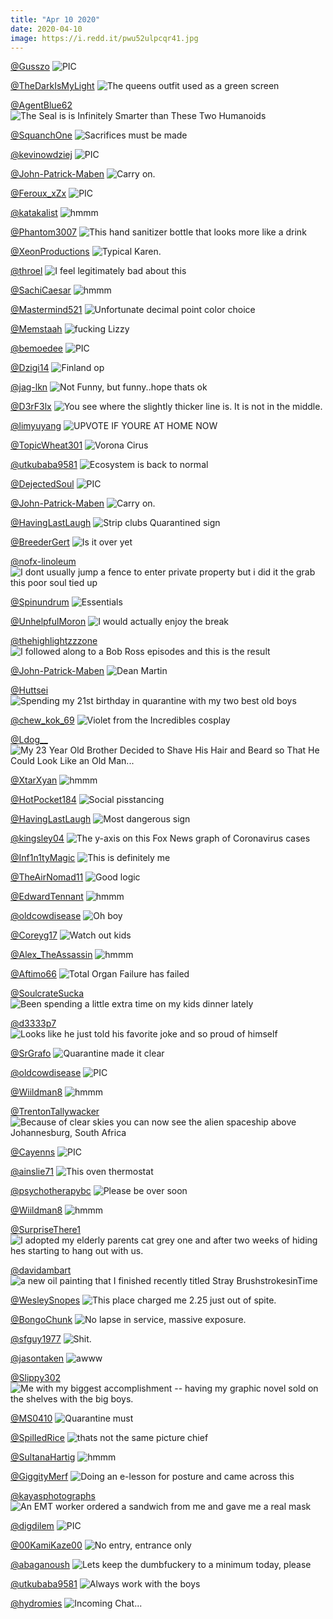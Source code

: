 ```yaml
---
title: "Apr 10 2020"
date: 2020-04-10
image: https://i.redd.it/pwu52ulpcqr41.jpg
---
```


<a href="https://www.reddit.com/r/nocontextpics/comments/fw9ixa/pic/">@Gusszo</a>
<img class="post-img" src="https://i.redd.it/xy71828r8ar41.jpg" alt="PIC" title="PIC" />


<a href="https://www.reddit.com/r/funny/comments/fwafdx/the_queens_outfit_used_as_a_green_screen/">@TheDarkIsMyLight</a>
<img class="post-img" src="https://i.redd.it/8hqju34jiar41.jpg" alt="The queens outfit used as a green screen" title="The queens outfit used as a green screen" />


<a href="https://www.reddit.com/r/Funnypics/comments/fvzhjs/the_seal_is_is_infinitely_smarter_than_these_two/">@AgentBlue62</a>
<img class="post-img" src="https://i.redd.it/le1yv896h7r41.jpg" alt="The Seal is is Infinitely Smarter than These Two Humanoids" title="The Seal is is Infinitely Smarter than These Two Humanoids" />


<a href="https://www.reddit.com/r/funny/comments/fvnjis/sacrifices_must_be_made/">@SquanchOne</a>
<img class="post-img" src="https://i.redd.it/82j0obsi03r41.jpg" alt="Sacrifices must be made" title="Sacrifices must be made" />


<a href="https://www.reddit.com/r/nocontextpics/comments/fvcz1o/pic/">@kevinowdziej</a>
<img class="post-img" src="https://i.redd.it/3gpnwygcszq41.jpg" alt="PIC" title="PIC" />


<a href="https://www.reddit.com/r/Funnypics/comments/fv3e3u/carry_on/">@John-Patrick-Maben</a>
<img class="post-img" src="https://i.redd.it/uu1xjupfvvq41.jpg" alt="Carry on." title="Carry on." />


<a href="https://www.reddit.com/r/nocontextpics/comments/fx4u52/pic/">@Feroux_xZx</a>
<img class="post-img" src="https://i.redd.it/46sdyxalxkr41.jpg" alt="PIC" title="PIC" />


<a href="https://www.reddit.com/r/hmmm/comments/fu4fpe/hmmm/">@katakalist</a>
<img class="post-img" src="https://i.redd.it/qcswrgs2akq41.jpg" alt="hmmm" title="hmmm" />


<a href="https://www.reddit.com/r/CrappyDesign/comments/fv2swq/this_hand_sanitizer_bottle_that_looks_more_like_a/">@Phantom3007</a>
<img class="post-img" src="https://i.redd.it/of4fxuuwovq41.jpg" alt="This hand sanitizer bottle that looks more like a drink" title="This hand sanitizer bottle that looks more like a drink" />


<a href="https://www.reddit.com/r/AdviceAnimals/comments/fxhd5n/typical_karen/">@XeonProductions</a>
<img class="post-img" src="https://i.redd.it/3h738ix6ior41.jpg" alt="Typical Karen." title="Typical Karen." />


<a href="https://www.reddit.com/r/AdviceAnimals/comments/fx6knu/i_feel_legitimately_bad_about_this/">@throel</a>
<img class="post-img" src="https://i.redd.it/qnxk4765klr41.jpg" alt="I feel legitimately bad about this" title="I feel legitimately bad about this" />


<a href="https://www.reddit.com/r/hmmm/comments/fxn6ml/hmmm/">@SachiCaesar</a>
<img class="post-img" src="https://i.redd.it/l8lqks26jqr41.jpg" alt="hmmm" title="hmmm" />


<a href="https://www.reddit.com/r/CrappyDesign/comments/fusv40/unfortunate_decimal_point_color_choice/">@Mastermind521</a>
<img class="post-img" src="https://i.redd.it/vuns1qvaosq41.jpg" alt="Unfortunate decimal point color choice" title="Unfortunate decimal point color choice" />


<a href="https://www.reddit.com/r/memes/comments/fwgbsb/fucking_lizzy/">@Memstaah</a>
<img class="post-img" src="https://i.redd.it/jdcqwezxncr41.jpg" alt="fucking Lizzy" title="fucking Lizzy" />


<a href="https://www.reddit.com/r/nocontextpics/comments/fu2fqe/pic/">@bemoedee</a>
<img class="post-img" src="https://i.redd.it/j4332mxrfjq41.jpg" alt="PIC" title="PIC" />


<a href="https://www.reddit.com/r/memes/comments/fw1ch6/finland_op/">@Dzigi14</a>
<img class="post-img" src="https://i.redd.it/ncrm4syv08r41.jpg" alt="Finland op" title="Finland op" />


<a href="https://www.reddit.com/r/funnysigns/comments/fua5mv/not_funny_but_funnyhope_thats_ok/">@jag-lkn</a>
<img class="post-img" src="https://i.redd.it/mulwqlj8fkq41.jpg" alt="Not Funny, but funny..hope thats ok" title="Not Funny, but funny..hope thats ok" />


<a href="https://www.reddit.com/r/CrappyDesign/comments/fuglna/you_see_where_the_slightly_thicker_line_is_it_is/">@D3rF3lx</a>
<img class="post-img" src="https://i.redd.it/f7724ib15oq41.jpg" alt="You see where the slightly thicker line is. It is not in the middle." title="You see where the slightly thicker line is. It is not in the middle." />


<a href="https://www.reddit.com/r/Funnypics/comments/funf4d/upvote_if_youre_at_home_now/">@limyuyang</a>
<img class="post-img" src="https://i.redd.it/2f4itsotbqq41.jpg" alt="UPVOTE IF YOURE AT HOME NOW" title="UPVOTE IF YOURE AT HOME NOW" />


<a href="https://www.reddit.com/r/funnysigns/comments/fwe4rb/vorona_cirus/">@TopicWheat301</a>
<img class="post-img" src="https://i.redd.it/r2ml9ckdrbr41.png" alt="Vorona Cirus" title="Vorona Cirus" />


<a href="https://www.reddit.com/r/memes/comments/futfxj/ecosystem_is_back_to_normal/">@utkubaba9581</a>
<img class="post-img" src="https://i.redd.it/lc7e87asvsq41.png" alt="Ecosystem is back to normal" title="Ecosystem is back to normal" />


<a href="https://www.reddit.com/r/nocontextpics/comments/fuxz1f/pic/">@DejectedSoul</a>
<img class="post-img" src="https://i.redd.it/pxkr8w8n9uq41.jpg" alt="PIC" title="PIC" />


<a href="https://www.reddit.com/r/Funnypics/comments/fvcrq1/carry_on/">@John-Patrick-Maben</a>
<img class="post-img" src="https://i.redd.it/kbc16uo3pzq41.jpg" alt="Carry on." title="Carry on." />


<a href="https://www.reddit.com/r/funnysigns/comments/furv09/strip_clubs_quarantined_sign/">@HavingLastLaugh</a>
<img class="post-img" src="https://i.redd.it/wipgqlxs9sq41.jpg" alt="Strip clubs Quarantined sign" title="Strip clubs Quarantined sign" />


<a href="https://www.reddit.com/r/memes/comments/fu6tss/is_it_over_yet/">@BreederGert</a>
<img class="post-img" src="https://i.redd.it/f53424y2alq41.jpg" alt="Is it over yet" title="Is it over yet" />


<a href="https://www.reddit.com/r/pics/comments/fxy16o/i_dont_usually_jump_a_fence_to_enter_private/">@nofx-linoleum</a>
<img class="post-img" src="https://i.redd.it/7fselsfh6ur41.jpg" alt="I dont usually jump a fence to enter private property but i did it the grab this poor soul tied up" title="I dont usually jump a fence to enter private property but i did it the grab this poor soul tied up" />


<a href="https://www.reddit.com/r/funnysigns/comments/fv91qz/essentials/">@Spinundrum</a>
<img class="post-img" src="https://i.redd.it/sqjxlildxxq41.jpg" alt="Essentials" title="Essentials" />


<a href="https://www.reddit.com/r/AdviceAnimals/comments/fwdoo7/i_would_actually_enjoy_the_break/">@UnhelpfulMoron</a>
<img class="post-img" src="https://i.redd.it/9tlwbpqblbr41.png" alt="I would actually enjoy the break" title="I would actually enjoy the break" />


<a href="https://www.reddit.com/r/pics/comments/fxl2nh/i_followed_along_to_a_bob_ross_episodes_and_this/">@thehighlightzzzone</a>
<img class="post-img" src="https://i.redd.it/zhgjnwfxppr41.jpg" alt="I followed along to a Bob Ross episodes and this is the result" title="I followed along to a Bob Ross episodes and this is the result" />


<a href="https://www.reddit.com/r/Funnypics/comments/fwk491/dean_martin/">@John-Patrick-Maben</a>
<img class="post-img" src="https://i.redd.it/zqy2462c9er41.jpg" alt="Dean Martin" title="Dean Martin" />


<a href="https://www.reddit.com/r/Eyebleach/comments/fxc0ke/spending_my_21st_birthday_in_quarantine_with_my/">@Huttsei</a>
<img class="post-img" src="https://i.redd.it/fehr5nat1nr41.jpg" alt="Spending my 21st birthday in quarantine with my two best old boys" title="Spending my 21st birthday in quarantine with my two best old boys" />


<a href="https://www.reddit.com/r/pics/comments/fwd14w/violet_from_the_incredibles_cosplay/">@chew_kok_69</a>
<img class="post-img" src="https://i.redd.it/bz9czj2bdbr41.jpg" alt="Violet from the Incredibles cosplay" title="Violet from the Incredibles cosplay" />


<a href="https://www.reddit.com/r/funny/comments/fvf8nw/my_23_year_old_brother_decided_to_shave_his_hair/">@Ldog__</a>
<img class="post-img" src="https://i.redd.it/hj04azupm0r41.jpg" alt="My 23 Year Old Brother Decided to Shave His Hair and Beard so That He Could Look Like an Old Man..." title="My 23 Year Old Brother Decided to Shave His Hair and Beard so That He Could Look Like an Old Man..." />


<a href="https://www.reddit.com/r/hmmm/comments/fvwnyn/hmmm/">@XtarXyan</a>
<img class="post-img" src="https://i.redd.it/eqc547t4h6r41.jpg" alt="hmmm" title="hmmm" />


<a href="https://www.reddit.com/r/Funnypics/comments/fufdoj/social_pisstancing/">@HotPocket184</a>
<img class="post-img" src="https://i.redd.it/x085s7xtsnq41.jpg" alt="Social pisstancing" title="Social pisstancing" />


<a href="https://www.reddit.com/r/funnysigns/comments/fwuoxp/most_dangerous_sign/">@HavingLastLaugh</a>
<img class="post-img" src="https://i.redd.it/2ctw1qhp7hr41.jpg" alt="Most dangerous sign" title="Most dangerous sign" />


<a href="https://www.reddit.com/r/CrappyDesign/comments/fv0fpz/the_yaxis_on_this_fox_news_graph_of_coronavirus/">@kingsley04</a>
<img class="post-img" src="https://i.redd.it/gkrwduy9zuq41.jpg" alt="The y-axis on this Fox News graph of Coronavirus cases" title="The y-axis on this Fox News graph of Coronavirus cases" />


<a href="https://www.reddit.com/r/memes/comments/fvrpb6/this_is_definitely_me/">@Inf1n1tyMagic</a>
<img class="post-img" src="https://i.redd.it/kv85ke5we4r41.jpg" alt="This is definitely me" title="This is definitely me" />


<a href="https://www.reddit.com/r/memes/comments/fxbluf/good_logic/">@TheAirNomad11</a>
<img class="post-img" src="https://i.redd.it/of61xbs3ymr41.jpg" alt="Good logic" title="Good logic" />


<a href="https://www.reddit.com/r/hmmm/comments/fwisdi/hmmm/">@EdwardTennant</a>
<img class="post-img" src="https://i.redd.it/ey8d6i72rdr41.jpg" alt="hmmm" title="hmmm" />


<a href="https://www.reddit.com/r/funnysigns/comments/fvo4hv/oh_boy/">@oldcowdisease</a>
<img class="post-img" src="https://i.redd.it/dq8hjsp673r41.jpg" alt="Oh boy" title="Oh boy" />


<a href="https://www.reddit.com/r/funnysigns/comments/fvzvlo/watch_out_kids/">@Coreyg17</a>
<img class="post-img" src="https://i.redd.it/vr4yt6oul7r41.jpg" alt="Watch out kids" title="Watch out kids" />


<a href="https://www.reddit.com/r/hmmm/comments/fwafbe/hmmm/">@Alex_TheAssassin</a>
<img class="post-img" src="https://i.redd.it/1frdrlxjiar41.jpg" alt="hmmm" title="hmmm" />


<a href="https://www.reddit.com/r/memes/comments/fxmr7m/total_organ_failure_has_failed/">@Aftimo66</a>
<img class="post-img" src="https://i.redd.it/pwu52ulpcqr41.jpg" alt="Total Organ Failure has failed" title="Total Organ Failure has failed" />


<a href="https://www.reddit.com/r/pics/comments/fvnfzr/been_spending_a_little_extra_time_on_my_kids/">@SoulcrateSucka</a>
<img class="post-img" src="https://i.redd.it/yhgt7o2ez2r41.jpg" alt="Been spending a little extra time on my kids dinner lately" title="Been spending a little extra time on my kids dinner lately" />


<a href="https://www.reddit.com/r/Eyebleach/comments/fucyx7/looks_like_he_just_told_his_favorite_joke_and_so/">@d3333p7</a>
<img class="post-img" src="https://i.redd.it/1l0v4za85nq41.jpg" alt="Looks like he just told his favorite joke and so proud of himself" title="Looks like he just told his favorite joke and so proud of himself" />


<a href="https://www.reddit.com/r/funny/comments/fxc81x/quarantine_made_it_clear/">@SrGrafo</a>
<img class="post-img" src="https://i.redd.it/2ccr7a7q3nr41.jpg" alt="Quarantine made it clear" title="Quarantine made it clear" />


<a href="https://www.reddit.com/r/nocontextpics/comments/fwltva/pic/">@oldcowdisease</a>
<img class="post-img" src="https://i.redd.it/cwqthxivser41.jpg" alt="PIC" title="PIC" />


<a href="https://www.reddit.com/r/hmmm/comments/fvjw5j/hmmm/">@Wiildman8</a>
<img class="post-img" src="https://i.redd.it/7h5smz7vy1r41.jpg" alt="hmmm" title="hmmm" />


<a href="https://www.reddit.com/r/pics/comments/fx56nf/because_of_clear_skies_you_can_now_see_the_alien/">@TrentonTallywacker</a>
<img class="post-img" src="https://i.redd.it/tf120x7k2lr41.jpg" alt="Because of clear skies you can now see the alien spaceship above Johannesburg, South Africa" title="Because of clear skies you can now see the alien spaceship above Johannesburg, South Africa" />


<a href="https://www.reddit.com/r/nocontextpics/comments/fvvb4p/pic/">@Cayenns</a>
<img class="post-img" src="https://i.redd.it/amq9mhxwv5r41.png" alt="PIC" title="PIC" />


<a href="https://www.reddit.com/r/CrappyDesign/comments/fx55wf/this_oven_thermostat/">@ainslie71</a>
<img class="post-img" src="https://i.redd.it/rbem5fj92lr41.jpg" alt="This oven thermostat" title="This oven thermostat" />


<a href="https://www.reddit.com/r/AdviceAnimals/comments/fwl1py/please_be_over_soon/">@psychotherapybc</a>
<img class="post-img" src="https://i.redd.it/dxq9lc9cker41.jpg" alt="Please be over soon" title="Please be over soon" />


<a href="https://www.reddit.com/r/hmmm/comments/fufbwj/hmmm/">@Wiildman8</a>
<img class="post-img" src="https://i.redd.it/nbin4a4dsnq41.jpg" alt="hmmm" title="hmmm" />


<a href="https://www.reddit.com/r/Eyebleach/comments/fxohtb/i_adopted_my_elderly_parents_cat_grey_one_and/">@SurpriseThere1</a>
<img class="post-img" src="https://i.redd.it/i2bpshgt2rr41.jpg" alt="I adopted my elderly parents cat grey one and after two weeks of hiding hes starting to hang out with us." title="I adopted my elderly parents cat grey one and after two weeks of hiding hes starting to hang out with us." />


<a href="https://www.reddit.com/r/pics/comments/fuw76s/a_new_oil_painting_that_i_finished_recently/">@davidambart</a>
<img class="post-img" src="https://i.redd.it/cdvolzjcrtq41.jpg" alt="a new oil painting that I finished recently titled Stray BrushstrokesinTime" title="a new oil painting that I finished recently titled Stray BrushstrokesinTime" />


<a href="https://www.reddit.com/r/funny/comments/fwmjik/this_place_charged_me_225_just_out_of_spite/">@WesleySnopes</a>
<img class="post-img" src="https://i.imgur.com/rj2LL2g.jpg" alt="This place charged me 2.25 just out of spite." title="This place charged me 2.25 just out of spite." />


<a href="https://www.reddit.com/r/AdviceAnimals/comments/fu6d03/no_lapse_in_service_massive_exposure/">@BongoChunk</a>
<img class="post-img" src="https://i.redd.it/xtdso3ai3lq41.jpg" alt="No lapse in service, massive exposure." title="No lapse in service, massive exposure." />


<a href="https://www.reddit.com/r/funny/comments/fwfxoo/shit/">@sfguy1977</a>
<img class="post-img" src="https://i.redd.it/g7h9ttluhcr41.jpg" alt="Shit." title="Shit." />


<a href="https://www.reddit.com/r/Eyebleach/comments/fvfgb5/awww/">@jasontaken</a>
<img class="post-img" src="https://i.redd.it/wsw70lh5mf641.jpg" alt="awww" title="awww" />


<a href="https://www.reddit.com/r/pics/comments/fx0gyw/me_with_my_biggest_accomplishment_having_my/">@Slippy302</a>
<img class="post-img" src="https://i.redd.it/k47bqwlj4jr41.jpg" alt="Me with my biggest accomplishment -- having my graphic novel sold on the shelves with the big boys." title="Me with my biggest accomplishment -- having my graphic novel sold on the shelves with the big boys." />


<a href="https://www.reddit.com/r/Funnypics/comments/fvhkup/quarantine_must/">@MS0410</a>
<img class="post-img" src="https://i.redd.it/du4p0q2fb1r41.jpg" alt="Quarantine must" title="Quarantine must" />


<a href="https://www.reddit.com/r/CrappyDesign/comments/fwjoso/thats_not_the_same_picture_chief/">@SpilIedRice</a>
<img class="post-img" src="https://i.redd.it/v3zjxrts3er41.jpg" alt="thats not the same picture chief" title="thats not the same picture chief" />


<a href="https://www.reddit.com/r/hmmm/comments/fv2yu2/hmmm/">@SultanaHartig</a>
<img class="post-img" src="https://i.redd.it/g9bcqbwoqvq41.jpg" alt="hmmm" title="hmmm" />


<a href="https://www.reddit.com/r/CrappyDesign/comments/fw1qhd/doing_an_elesson_for_posture_and_came_across_this/">@GiggityMerf</a>
<img class="post-img" src="https://i.redd.it/3emtezqk48r41.jpg" alt="Doing an e-lesson for posture and came across this" title="Doing an e-lesson for posture and came across this" />


<a href="https://www.reddit.com/r/pics/comments/fujpol/an_emt_worker_ordered_a_sandwich_from_me_and_gave/">@kayasphotographs</a>
<img class="post-img" src="https://i.redd.it/2tab2pmq1pq41.jpg" alt="An EMT worker ordered a sandwich from me and gave me a real mask" title="An EMT worker ordered a sandwich from me and gave me a real mask" />


<a href="https://www.reddit.com/r/nocontextpics/comments/fumbzk/pic/">@digdilem</a>
<img class="post-img" src="https://i.redd.it/0tdrgy16xpq41.jpg" alt="PIC" title="PIC" />


<a href="https://www.reddit.com/r/CrappyDesign/comments/fxsx3p/no_entry_entrance_only/">@00KamiKaze00</a>
<img class="post-img" src="https://i.redd.it/mqhx1pfltsr41.jpg" alt="No entry, entrance only" title="No entry, entrance only" />


<a href="https://www.reddit.com/r/funnysigns/comments/fx7m7j/lets_keep_the_dumbfuckery_to_a_minimum_today/">@abaganoush</a>
<img class="post-img" src="https://i.redd.it/2oqnweeqvlr41.jpg" alt="Lets keep the dumbfuckery to a minimum today, please" title="Lets keep the dumbfuckery to a minimum today, please" />


<a href="https://www.reddit.com/r/memes/comments/fvcuew/always_work_with_the_boys/">@utkubaba9581</a>
<img class="post-img" src="https://i.redd.it/3noo5r4ypzq41.png" alt="Always work with the boys" title="Always work with the boys" />


<a href="https://www.reddit.com/r/Funnypics/comments/fxu36d/incoming_chat/">@hydromies</a>
<img class="post-img" src="https://i.redd.it/01vrw4hw5tr41.jpg" alt="Incoming Chat..." title="Incoming Chat..." />


